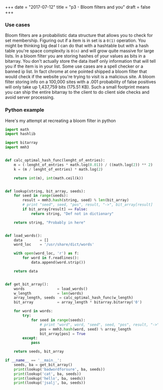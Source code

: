 +++
date = "2017-07-12"
title = "p3 - Bloom filters and you"
draft = false
+++

### Use cases
Bloom filters are a probabilistic data structure that allows you to check for set membership. Figuring out if a item is in set is a `0(1)` operation. You might be thinking big deal I can do that with a hashtable but with a hash table you're space complexity is `0(n)` and will grow quite massive for large lists. In a bloom filter you are storing hashes of your values as bits in a bitarray. You don't actually store the data itself only information that will tell you if the item is in your list. Some use cases are a spell checker or a banned ip list. In fact chrome at one pointed shipped a bloom filter that would check if the website you're trying to visit is a malicious site. A bloom filter storing info on a 100,000 sites with a .001 probability of false positives will only take up 1,437,759 bits (175.51 KB). Such a small footprint means you can ship the entire bitarray to the client to do client side checks and avoid server processing.


### Python example
Here's my attempt at recreating a bloom filter in python

```python
import math
import hashlib

import bitarray
import mmh3


def calc_optimal_hash_func(lenght_of_entries):
    m = (-lenght_of_entries * math.log(0.01)) / ((math.log(2)) ** 2)
    k = (m / lenght_of_entries) * math.log(2)

    return int(m), int(math.ceil(k))


def lookup(string, bit_array, seeds):
    for seed in range(seeds):
        result = mmh3.hash(string, seed) % len(bit_array)
        # print "seed", seed, "pos", result, "->", bit_array[result]
        if bit_array[result] == False:
            return string, "Def not in dictionary"

    return string, "Probably in here"


def load_words():
    data        = []
    word_loc    = '/usr/share/dict/words'

    with open(word_loc, 'r') as f:
        for word in f.readlines():
            data.append(word.strip())

    return data


def get_bit_array():
    words               = load_words()
    w_length            = len(words)
    array_length, seeds  = calc_optimal_hash_func(w_length)
    bit_array           = array_length * bitarray.bitarray('0')

    for word in words:
        try:
            for seed in range(seeds):
                # print "word", word, "seed", seed, "pos", result, "->", bit_array[result]
                pos = mmh3.hash(word, seed) % array_length
                bit_array[pos] = True
        except:
            pass

    return seeds, bit_array

if __name__ == '__main__':
    seeds, ba = get_bit_array()
    print(lookup('badwordforsure', ba, seeds))
    print(lookup('cat', ba, seeds))
    print(lookup('hello', ba, seeds))
    print(lookup('jsalj', ba, seeds))
```
